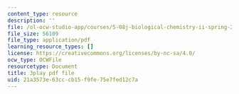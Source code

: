 ```yaml
---
content_type: resource
description: ''
file: /ol-ocw-studio-app/courses/5-08j-biological-chemistry-ii-spring-2016/21a3573e63cccb15f9fe75e7fed12c7a_Klw2POjgzVo.pdf
file_size: 56109
file_type: application/pdf
learning_resource_types: []
license: https://creativecommons.org/licenses/by-nc-sa/4.0/
ocw_type: OCWFile
resourcetype: Document
title: 3play pdf file
uid: 21a3573e-63cc-cb15-f9fe-75e7fed12c7a
---
```

